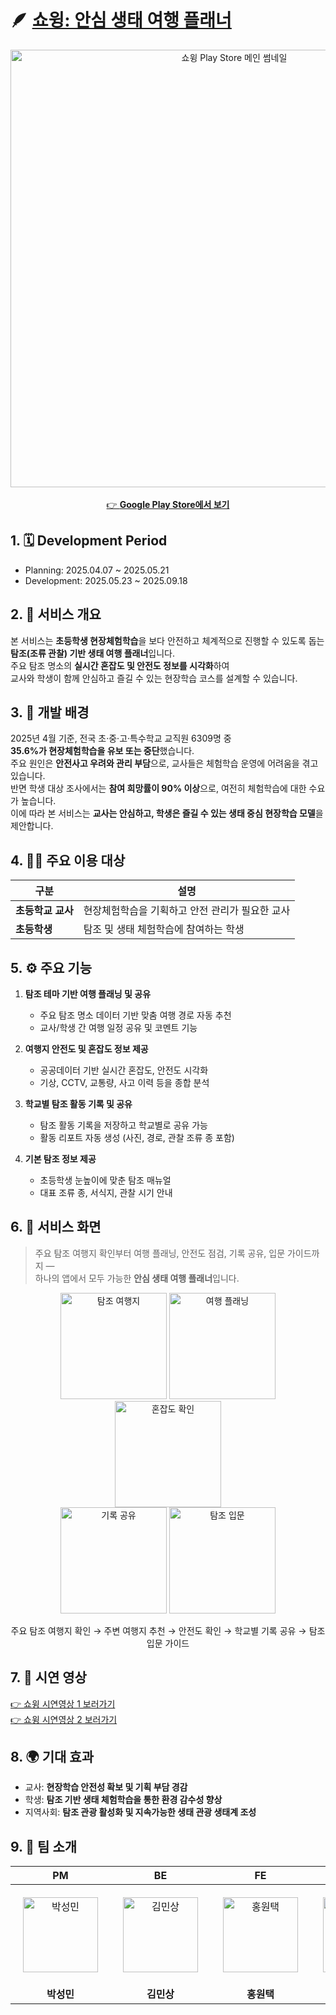 # 🪶 [쇼윙: 안심 생태 여행 플래너](https://play.google.com/store/apps/details?id=com.hoyadong.showings&hl=ko)

<div align="center">
  <a href="https://play.google.com/store/apps/details?id=com.hoyadong.showings&hl=ko">
    <img src="https://github.com/user-attachments/assets/ad315710-927e-4076-b621-e8855503e9dc" width="700" alt="쇼윙 Play Store 메인 썸네일" />
  </a>
  <br/><br/>
  <a href="https://play.google.com/store/apps/details?id=com.hoyadong.showings&hl=ko">
    👉 <b>Google Play Store에서 보기</b>
  </a>
</div>

## 1. 🗓️ Development Period
- Planning: 2025.04.07 ~ 2025.05.21
- Development: 2025.05.23 ~ 2025.09.18

## 2. 🌱 서비스 개요

본 서비스는 **초등학생 현장체험학습**을 보다 안전하고 체계적으로 진행할 수 있도록 돕는<br>
**탐조(조류 관찰) 기반 생태 여행 플래너**입니다.<br>
주요 탐조 명소의 **실시간 혼잡도 및 안전도 정보를 시각화**하여<br>
교사와 학생이 함께 안심하고 즐길 수 있는 현장학습 코스를 설계할 수 있습니다.<br>

## 3. 🎯 개발 배경

2025년 4월 기준, 전국 초·중·고·특수학교 교직원 6309명 중<br>
**35.6%가 현장체험학습을 유보 또는 중단**했습니다.  
주요 원인은 **안전사고 우려와 관리 부담**으로, 교사들은 체험학습 운영에 어려움을 겪고 있습니다.<br>
반면 학생 대상 조사에서는 **참여 희망률이 90% 이상**으로, 여전히 체험학습에 대한 수요가 높습니다.<br>
이에 따라 본 서비스는 **교사는 안심하고, 학생은 즐길 수 있는 생태 중심 현장학습 모델**을 제안합니다.<br>

## 4. 👩‍🏫 주요 이용 대상

| 구분 | 설명 |
|------|------|
| **초등학교 교사** | 현장체험학습을 기획하고 안전 관리가 필요한 교사 |
| **초등학생** | 탐조 및 생태 체험학습에 참여하는 학생 |

## 5. ⚙️ 주요 기능

1. **탐조 테마 기반 여행 플래닝 및 공유**  
   - 주요 탐조 명소 데이터 기반 맞춤 여행 경로 자동 추천  
   - 교사/학생 간 여행 일정 공유 및 코멘트 기능  

2. **여행지 안전도 및 혼잡도 정보 제공**  
   - 공공데이터 기반 실시간 혼잡도, 안전도 시각화  
   - 기상, CCTV, 교통량, 사고 이력 등을 종합 분석  

3. **학교별 탐조 활동 기록 및 공유**  
   - 탐조 활동 기록을 저장하고 학교별로 공유 가능  
   - 활동 리포트 자동 생성 (사진, 경로, 관찰 조류 종 포함)

4. **기본 탐조 정보 제공**  
   - 초등학생 눈높이에 맞춘 탐조 매뉴얼  
   - 대표 조류 종, 서식지, 관찰 시기 안내

## 6. 📱 서비스 화면
> 주요 탐조 여행지 확인부터 여행 플래닝, 안전도 점검, 기록 공유, 입문 가이드까지 —  
> 하나의 앱에서 모두 가능한 **안심 생태 여행 플래너**입니다.

<div align="center">
  <img src="https://github.com/user-attachments/assets/63a20491-f643-48b5-b0ba-6cfea96dfd87" width="170" alt="탐조 여행지" />
  <img src="https://github.com/user-attachments/assets/53287d01-f3f1-4463-a116-08787f0091c3" width="170" alt="여행 플래닝" />
  <img src="https://github.com/user-attachments/assets/f22f2397-0047-4419-93c6-ff7c631ad7c8" width="170" alt="혼잡도 확인" /><br>
  <img src="https://github.com/user-attachments/assets/d53fcd11-5d2c-4720-9a32-4740d89e7d9a" width="170" alt="기록 공유" />
  <img src="https://github.com/user-attachments/assets/8cbbb26c-b9fb-4aee-83b2-ba1250c5d1d7" width="170" alt="탐조 입문" />
</div>

<p align="center">
  주요 탐조 여행지 확인 → 주변 여행지 추천 → 안전도 확인 → 학교별 기록 공유 → 탐조 입문 가이드
</p>

## 7. 🎥 시연 영상

[👉 쇼윙 시연영상 1 보러가기](https://youtube.com/shorts/QyMylc8luvQ?si=Yu2RwTnRj-ZHlzDX)<br>
[👉 쇼윙 시연영상 2 보러가기](https://youtube.com/shorts/IAkKVfouLJU?si=CLmf03aj0MNGc6d5)  

## 8. 🌍 기대 효과

- 교사: **현장학습 안전성 확보 및 기획 부담 경감**  
- 학생: **탐조 기반 생태 체험학습을 통한 환경 감수성 향상**  
- 지역사회: **탐조 관광 활성화 및 지속가능한 생태 관광 생태계 조성**

## 9. 👀 팀 소개

<div align="center">
<table>
<thead>
<tr>
<th align="center">PM</th>
<th align="center">BE</th>
<th align="center">FE</th>
<th align="center">Design</th>
</tr>
</thead>
<tbody>
<tr>
<td align="center" style="padding: 20px;">
  <a href="https://github.com/boroboro01" target="_blank" rel="noopener noreferrer nofollow">
    <img src="https://avatars.githubusercontent.com/u/98679575?v=4" alt="박성민" width="120" height="120" style="max-width: 100%;">
  </a>
</td>
<td align="center" style="padding: 20px;">
  <a href="https://github.com/MinSang22Kim" target="_blank" rel="noopener noreferrer nofollow">
    <img src="https://avatars.githubusercontent.com/u/129925473?v=4" alt="김민상" width="120" height="120" style="max-width: 100%;">
  </a>
</td>
<td align="center" style="padding: 20px;">
  <a href="https://github.com/hoyadong1" target="_blank" rel="noopener noreferrer nofollow">
    <img src="https://avatars.githubusercontent.com/u/128725201?v=4" alt="홍원택" width="120" height="120" style="max-width: 100%;">
  </a>
</td>
<td align="center" style="padding: 20px;">
  <a href="https://github.com/1234sia" target="_blank" rel="noopener noreferrer nofollow">
    <img src="https://avatars.githubusercontent.com/u/125750344?v=4" alt="김루시아" width="120" height="120" style="max-width: 100%;">
  </a>
</td>
</tr>
<tr>
<td align="center"><b>박성민</b></td>
<td align="center"><b>김민상</b></td>
<td align="center"><b>홍원택</b></td>
<td align="center"><b>김루시아</b></td>
</tr>
</tbody>
</table>
</div>
